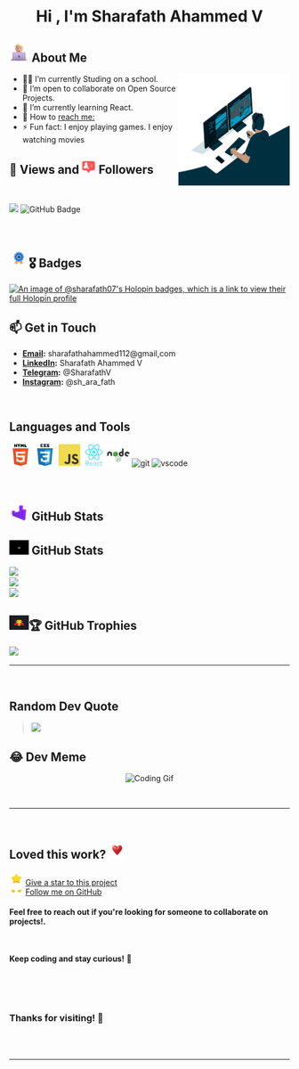 <!--<p align="center"><img src="./assets/webdeveloper.jpg" height="250"></p>-->
<h1 align="center">Hi <!--<img src="./assets/Waving%20Hand%20Light%20Skin%20Tone.png" alt="Waving Hand Light Skin Tone" width="35" />-->, I'm Sharafath Ahammed V</h1>

## <img src="./assets/technologist-medium-light-skin-tone.png" width="35"/> About Me

<img alt="coding" align="right" width="200" src="./assets/dev_animado.gif"/>

- 👨‍💻 I’m currently Studing on a school.
- 🤝 I’m open to collaborate on Open Source Projects.
- 🌱 I’m currently learning React.
- 📧 How to [reach me: ](mailto:sharafathahammed112@gmail.com)
- ⚡ Fun fact: I enjoy playing games. I enjoy watching movies

## 👀 Views and <img src="./assets/followers2.gif" width="25"/>  Followers
<br />
<p>  
    <img src="https://komarev.com/ghpvc/?username=sharafath07">
  <img src="https://img.shields.io/github/followers/sharafath07?label=Followers&style=social" alt="GitHub Badge">
</p>

<br/>

## <img src="./assets/star-badge.gif" width="35"/>🎖️ Badges

[![An image of @sharafath07's Holopin badges, which is a link to view their full Holopin profile](https://holopin.me/sharafath07)](https://holopin.io/@sharafath07)

<!--## <img src="./assets/social.gif" width="35"/> Socials

<p >
  <a href="https://twitter.com/" target="_blank"><img src="https://img.icons8.com/fluent/48/000000/twitter.png"/></a>
  <a href="https://www.linkedin.com/in/muhammed-shamil-65878227a/" target="_blank"><img src="https://img.icons8.com/fluency/1x/linkedin.png"/></a>
  <a href="https://www.instagram.com/" target="_blank"><img src="https://img.icons8.com/fluent/48/000000/instagram-new.png"/></a>
</p>

<br>-->

## 📫 Get in Touch

- **[Email](mailto:sharafathahammed112@gmail.com):** sharafathahammed112@gmail,com
- **[LinkedIn](https://www.linkedin.com):** Sharafath Ahammed V
- **[Telegram](https://t.me/SharafathV):** @SharafathV
- **[Instagram](https://www.instagram.com/sh__ara__fath/):** @sh_ara_fath

<br>

## <!--<img src="./assets/Rocket.png" width="35"/>--> Languages and Tools

<p > 
  <img src="https://raw.githubusercontent.com/devicons/devicon/master/icons/html5/html5-original-wordmark.svg" alt="html5" width="40" height="40"/>
  <img src="https://raw.githubusercontent.com/devicons/devicon/master/icons/css3/css3-original-wordmark.svg" alt="css3" width="40" height="40"/>
  <img src="https://raw.githubusercontent.com/devicons/devicon/master/icons/javascript/javascript-original.svg" alt="javascript" width="40" height="40"/>
  <!--<img src="https://raw.githubusercontent.com/devicons/devicon/master/icons/php/php-original.svg" alt="php" width="40" height="40"/>-->
  <!--<img src="https://raw.githubusercontent.com/devicons/devicon/master/icons/python/python-original.svg" alt="python" width="40" height="40"/>-->
  <img src="https://raw.githubusercontent.com/devicons/devicon/master/icons/react/react-original-wordmark.svg" alt="react" width="40" height="40"/>
  <!--<img src="https://raw.githubusercontent.com/devicons/devicon/master/icons/vuejs/vuejs-original-wordmark.svg" alt="vuejs" width="40" height="40"/>-->
  <img src="https://raw.githubusercontent.com/devicons/devicon/master/icons/nodejs/nodejs-original-wordmark.svg" alt="nodejs" width="40" height="40"/>
  <!--<img src="https://raw.githubusercontent.com/devicons/devicon/master/icons/express/express-original-wordmark.svg" alt="express" width="40" height="40"/>-->
  <!--<img src="https://raw.githubusercontent.com/devicons/devicon/master/icons/laravel/laravel-plain-wordmark.svg" alt="laravel" width="40" height="40"/>-->
  <!--<img src="./assets/Tailwind_CSS.png" alt="tailwindcss" width="40" height="40"/>-->
  <!--<img src="https://raw.githubusercontent.com/devicons/devicon/master/icons/fastapi/fastapi-original-wordmark.svg" alt="fastapi" width="40" height="40"/>-->
  <!--<img src="https://raw.githubusercontent.com/devicons/devicon/master/icons/flask/flask-original-wordmark.svg" alt="flask" width="40" height="40"/>-->
  <img src="https://www.vectorlogo.zone/logos/git-scm/git-scm-icon.svg" alt="git" width="40" height="40"/>
  <img src="https://img.icons8.com/color/48/000000/visual-studio-code-2019.png" alt="vscode" width="40" height="40"/>
  <!--<img src="https://www.vectorlogo.zone/logos/docker/docker-icon.svg" alt="docker" width="40" height="40"/>-->
  <!-- Add more icons for your tools -->
</p>


<br>

## <img src="./assets/stats.gif" width="35"/> GitHub Stats
## <img src="./assets/stats2.gif" width="35"/> GitHub Stats

<p >
  <img src="https://github-readme-stats-sigma-five.vercel.app/api?username=sharafath07&theme=dark&hide_border=true&include_all_commits=false&count_private=true"><br/>
  <img src="https://github-readme-streak-stats.herokuapp.com/?user=sharafath07&theme=dark&hide_border=true"><br/>
  <img src="https://github-readme-stats-sigma-five.vercel.app/api/top-langs/?username=sharafath07&theme=dark&hide_border=true&include_all_commits=false&count_private=true&layout=compact">
</p>

## <img src="./assets/trophy.gif" width="35"/>🏆 GitHub Trophies

<p >
  <img src="https://github-profile-trophy.vercel.app/?username=sharafath07&theme=dark_dimmed&no-frame=false&no-bg=true&margin-w=4">
</p>

---

<br>

## <!--<img src="./assets/Writing%20Hand%20Light%20Skin%20Tone.png" width="35"/>--> Random Dev Quote

>![](https://quotes-github-readme.vercel.app/api?type=horizontal&theme=dark)

## 😂  Dev Meme

<p align="center"><img src="https://media.giphy.com/media/USV0ym3bVWQJJmNu3N/giphy.gif" alt="Coding Gif"/></p>

<br />

---

<br>

## Loved this work? <img src="./assets/red heart.gif" width="30">

  <img src="assets/star.gif" width="25"/> [Give a star to this project](https://github.com/sharafath07/sharafath07) <br/>
  <img src="assets/shake.gif" width="25"/> [Follow me on GitHub](https://github.com/sharafath07)<br/>
  <!--<img src="assets/Hot%20Beverage.png" width="25"/>-->   
  <!--[Buy me a coffee](https://www.buymeacoffee.com/shamilzamil007) (Tired of coding fuel)-->

#### Feel free to reach out if you're looking for someone to collaborate on projects!.  

<br>

**Keep coding and stay curious!** 🚀

<br><br><br>

### Thanks for visiting! 🥰

<br><br>

---
